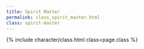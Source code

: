 ```yaml
---
title: Spirit Master
permalink: class_spirit_master.html
class: spirit-master
---
```


{% include character/class.html class=page.class %}
